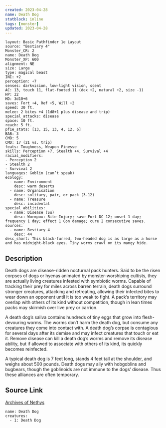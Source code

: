 ```yaml
---
created: 2023-04-28
name: Death Dog
statblock: inline
tags: [monster]
updated: 2023-04-28
---
```

```statblock
layout: Basic Pathfinder 1e Layout
source: "Bestiary 4"
Monster_CR: 2
name: Death Dog
Monster_XP: 600
alignment: NE
size: Large
type: magical beast
INI: +2
perception: +7
senses: darkvision, low-light vision, scent
AC: 13, touch 11, flat-footed 11 (dex +2, natural +2, size -1)
HP: 22
HD: 3d10+6
saves: Fort +4, Ref +5, Will +2
speed: 30 ft.
melee: 2 bites +4 (1d8+1 plus disease and trip)
special_attacks: disease
space: 10 ft.
reach: 5 ft.
pf1e_stats: [13, 15, 13, 4, 12, 6]
BAB: 3
CMB: 5
CMD: 17 (21 vs. trip)
feats: Toughness, Weapon Finesse
skills: Perception +7, Stealth +4, Survival +4
racial_modifiers:
- Perception 2
- Stealth 2
- Survival 2
languages: Goblin (can’t speak)
ecology:
  - name: Environment
    desc: warm deserts
  - name: Organisation
    desc: solitary, pair, or pack (3-12)
  - name: Treasure
    desc: incidental
special_abilities:
  - name: Disease (Su)
    desc: Wormpox: Bite-Injury; save Fort DC 12; onset 1 day; frequency 1 day; effect 1 Con damage; cure 2 consecutive saves.
sources:
  - name: Bestiary 4
    desc: 44
desc_short: This black-furred, two-headed dog is as large as a horse and has midnight-black eyes. Tiny worms crawl on its mangy hide.
```
## Description
Death dogs are disease-ridden nocturnal pack hunters. Said to be the risen corpses of dogs or hyenas animated by monster-worshiping cultists, they are actually living creatures infested with symbiotic worms. Capable of tracking their prey for miles across barren terrain, death dogs surround stronger creatures, attacking and retreating, allowing their infected bites to wear down an opponent until it is too weak to fight. A pack’s territory may overlap with others of its kind without competition, though in lean times packs may skirmish over live prey or carrion.

A death dog’s saliva contains hundreds of tiny eggs that grow into flesh-devouring worms. The worms don’t harm the death dog, but consume any creatures they come into contact with. A death dog’s corpse is contagious for several days after its demise and may infect creatures that touch or eat it. Remove disease can kill a death dog’s worms and remove its disease ability, but if allowed to associate with others of its kind, its quickly becomes reinfected.

A typical death dog is 7 feet long, stands 4 feet tall at the shoulder, and weighs about 500 pounds. Death dogs may ally with hobgoblins and bugbears, though the goblinoids are not immune to the dogs’ disease. Thus these alliances are often temporary.
## Source Link
[Archives of Nethys](https://aonprd.com/MonsterDisplay.aspx?ItemName=Death%20Dog)
```encounter-table
name: Death Dog
creatures:
  - 1: Death Dog
```
